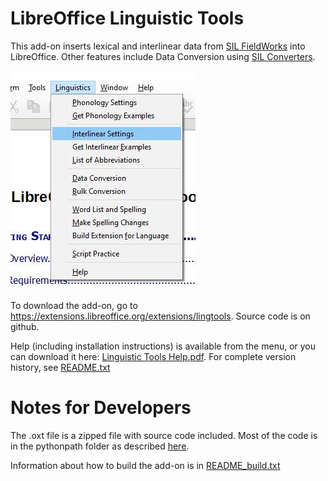 # LibreOffice Linguistic Tools

This add-on inserts lexical and interlinear data from [SIL FieldWorks](http://software.sil.org/fieldworks/) into LibreOffice.  Other features include Data Conversion using [SIL Converters](http://scripts.sil.org/cms/scripts/page.php?site_id=nrsi&id=EncCnvtrs).

![OOLT menu](/external%20docs/writer_menu.jpg)

To download the add-on, go to https://extensions.libreoffice.org/extensions/lingtools.  Source code is on github.

Help (including installation instructions) is available from the menu, or you can download it here: [Linguistic Tools Help.pdf](/external%20docs/Linguistic%20Tools%20Help.pdf). For complete version history, see [README.txt](/LinguisticTools/help/README.txt)


# Notes for Developers

The .oxt file is a zipped file with source code included.  Most of the code is in the pythonpath folder as described [here](https://wiki.openoffice.org/wiki/Python/Transfer_from_Basic_to_Python#Importing_Modules).

Information about how to build the add-on is in [README_build.txt](/LinguisticTools/build/README_build.txt)
